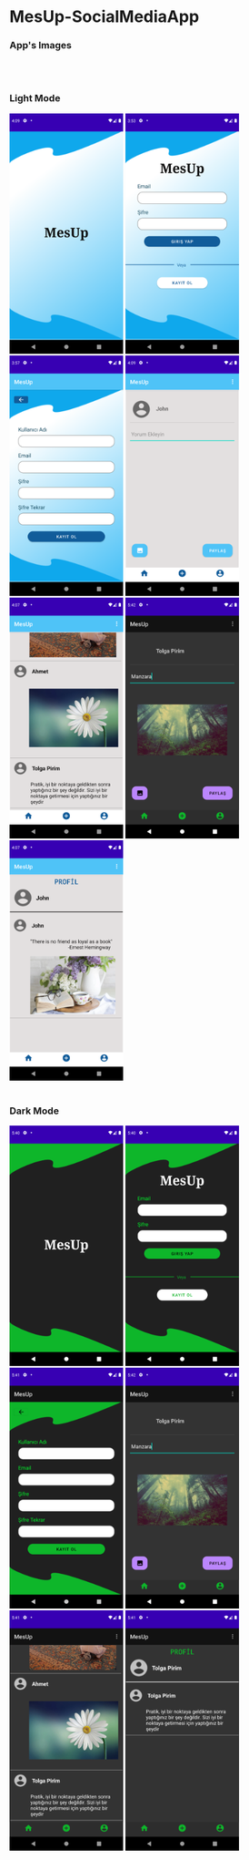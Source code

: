 # MesUp-SocialMediaApp
<h3>App's Images</h3>

<br><br>
<h3>Light Mode</h3>
<div>
<img src="app/src/main/res/drawable/splash.png" width="200" float="left">
<img src="app/src/main/res/drawable/giris.png" width="200" float="left">
<img src="app/src/main/res/drawable/kayit.png" width="200" float="left">
<img src="app/src/main/res/drawable/postekle.png" width="200" float="left">
<img src="app/src/main/res/drawable/list1.png" width="200" float="left">
<img src="app/src/main/res/drawable/list2.png" width="200" float="left">
<img src="app/src/main/res/drawable/profil.png" width="200" float="left">
</div>


<br>
<h3>Dark Mode</h3>

<div>
<img src="app/src/main/res/drawable/splash_dark.png" width="200" float="left">
<img src="app/src/main/res/drawable/login_dark.png" width="200" float="left">
<img src="app/src/main/res/drawable/sign_updark.png" width="200" float="left">
<img src="app/src/main/res/drawable/list2dark.png" width="200" float="left">
<img src="app/src/main/res/drawable/list1_dark.png" width="200" float="left">
<img src="app/src/main/res/drawable/proifl_dark.png" width="200" float="left">

</div>
